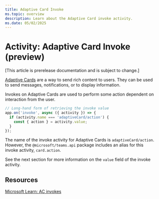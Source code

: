 ```yaml
---
title: Adaptive Card Invoke
ms.topic: overview
description: Learn about the Adaptive Card invoke activity.
ms.date: 05/02/2025
---
```


# Activity: Adaptive Card Invoke (preview)

[This article is prerelease documentation and is subject to change.]

[Adaptive Cards](/task-modules-and-cards/cards/cards-reference#adaptive-card) are a way to send rich content to users. They can be used to send messages, notifications, or to display information.

Invokes on Adaptive Cards are used to perform some action dependent on interaction from the user.

```typescript
// Long-hand form of retrieving the invoke value
app.on('invoke', async ({ activity }) => {
  if (activity.name === 'adaptiveCard/action') {
    const { action } = activity.value;
  }
});
```

The name of the invoke activity for Adaptive Cards is `adaptiveCard/action`. However, the `@microsoft/teams.api` package includes an alias for this invoke activity, `card.action`.

See the next section for more information on the `value` field of the invoke activity.

## Resources

[Microsoft Learn: AC invokes](/task-modules-and-cards/cards/cards-actions?tabs=json#action-type-invoke)
